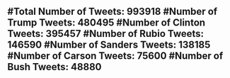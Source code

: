 #Total Number of Tweets: 993918 
#Number of Trump Tweets: 480495
#Number of Clinton Tweets: 395457
#Number of Rubio Tweets: 146590
#Number of Sanders Tweets: 138185
#Number of Carson Tweets: 75600
#Number of Bush Tweets: 48880
---
